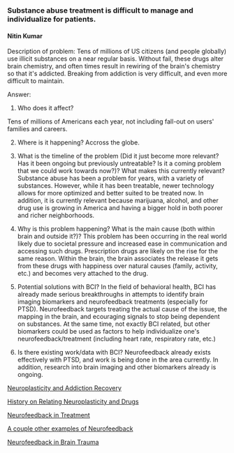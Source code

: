 ### Substance abuse treatment is difficult to manage and individualize for patients.
#### Nitin Kumar

Description of problem: Tens of millions of US citizens (and people globally) use illicit substances on a near regular basis. Without fail, these drugs alter brain chemistry, and often times result in rewiring of the brain's chemistry so that it's addicted. Breaking from addiction is very difficult, and even more difficult to maintain.

Answer:

1. Who does it affect?

Tens of millions of Americans each year, not including fall-out on users' families and careers.

2. Where is it happening?
Accross the globe.

3. What is the timeline of the problem (Did it just become more relevant? Has it been ongoing but previously untreatable? Is it a coming problem that we could work towards now?)? What makes this currently relevant?
Substance abuse has been a problem for years, with a variety of substances. However, while it has been treatable, newer technology allows for more optimized and better suited to be treated now. In addition, it is currently relevant because marijuana, alcohol, and other drug use is growing in America and having a bigger hold in both poorer and richer neighborhoods.

4. Why is this problem happening? What is the main cause (both within brain and outside it?)?
This problem has been occurring in the real world likely due to societal pressure and increased ease in communication and accessing such drugs. Prescription drugs are likely on the rise for the same reason. Within the brain, the brain associates the release it gets from these drugs with happiness over natural causes (family, activity, etc.) and becomes very attached to the drug.

5. Potential solutions with BCI?
In the field of behavioral health, BCI has already made serious breakthroughs in attempts to identify brain imaging biomarkers and neurofeedback treatments (especially for PTSD). Neurofeedback targets treating the actual cause of the issue, the mapping in the brain, and ecouraging signals to stop being dependent on substances. At the same time, not exactly BCI related, but other biomarkers could be used as factors to help individualize one's neurofeedback/treatment (including heart rate, respiratory rate, etc.)

6. Is there existing work/data with BCI?
Neurofeedback already exists effectively with PTSD, and work is being done in the area currently. In addition, research into brain imaging and other biomarkers already is ongoing.

[Neuroplasticity and Addiction Recovery](https://www.psychologytoday.com/blog/ending-addiction-good/201302/neuroplasticity-and-addiction-recovery)

[History on Relating Neuroplasticity and Drugs](http://www.ncbi.nlm.nih.gov/pmc/articles/PMC3878148/)

[Neurofeedback in Treatment](https://www.researchgate.net/profile/Fateme_Dehghani-Arani/publication/45718746_Effectiveness_of_neurofeedback_training_as_a_treatment_for_opioid-dependent_patients/links/53ff60370cf29dd7cb51f2ad.pdf)

[A couple other examples of Neurofeedback](http://www.parkerneurofeedback.com/research-on-substance-abuse/)

[Neurofeedback in Brain Trauma](http://www.addictionpro.com/article/neurofeedback-showing-promise-addressing-tbi)
